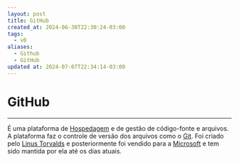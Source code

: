 ```yaml
---
layout: post
title: GitHub
created_at: 2024-06-30T22:30:24-03:00
tags:
  - v0
aliases:
  - Github
  - GitHub
updated at: 2024-07-07T22:34:14-03:00
---
```

# GitHub
---
É uma plataforma de [Hospedagem](Hospedagem) e de gestão de código-fonte e arquivos. A plataforma faz o controle de versão dos arquivos como o [Git](_draft/2024/06/2024-06-30-Git.md). Foi criado pelo [Linus Torvalds](Linus%20Torvalds.md) e posteriormente foi vendido para a [Microsoft](_insight/2024/07/2024-07-07-Microsoft.md) e tem sido mantida por ela até os dias atuais.
